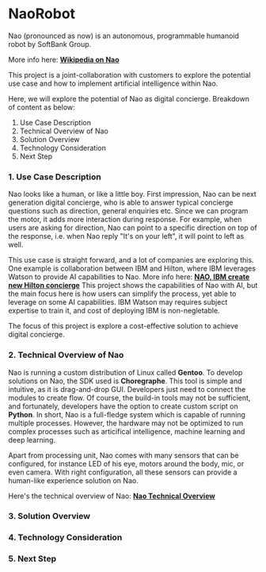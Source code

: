 # NaoRobot

Nao (pronounced as now) is an autonomous, programmable humanoid robot by SoftBank Group.

More info here: [**Wikipedia on Nao**](https://en.wikipedia.org/wiki/Nao_(robot))

This project is a joint-collaboration with customers to explore the potential use case and how to implement artificial intelligence within Nao.

Here, we will explore the potential of Nao as digital concierge. Breakdown of content as below:

1. Use Case Description
1. Technical Overview of Nao
1. Solution Overview
1. Technology Consideration
1. Next Step

### 1. Use Case Description
Nao looks like a human, or like a little boy. First impression, Nao can be next generation digital concierge, who is able to answer typical concierge questions such as direction, general enquiries etc. Since we can program the motor, it adds more interaction during response. For example, when users are asking for direction, Nao can point to a specific direction on top of the response, i.e. when Nao reply "It's on your left", it will point to left as well.

This use case is straight forward, and a lot of companies are exploring this. One example is collaboration between IBM and Hilton, where IBM leverages Watson to provide AI capabilities to Nao. More info here: [**NAO, IBM create new Hilton concierge**](https://developer.softbankrobotics.com/us-en/showcase/nao-ibm-create-new-hilton-concierge) This project shows the capabilities of Nao with AI, but the main focus here is how users can simplify the process, yet able to leverage on some AI capabilities. IBM Watson may requires subject expertise to train it, and cost of deploying IBM is non-negletable. 

The focus of this project is explore a cost-effective solution to achieve digital concierge.

### 2. Technical Overview of Nao
Nao is running a custom distribution of Linux called **Gentoo**. To develop solutions on Nao, the SDK used is **Choregraphe**. This tool is simple and intuitive, as it is drag-and-drop GUI. Developers just need to connect the modules to create flow. Of course, the build-in tools may not be sufficient, and fortunately, developers have the option to create custom script on **Python**. In short, Nao is a full-fledge system which is capable of running multiple processes. However, the hardware may not be optimized to run complex processes such as articifical intelligence, machine learning and deep learning. 

Apart from processing unit, Nao comes with many sensors that can be configured, for instance LED of his eye, motors around the body, mic, or even camera. With right configuration, all these sensors can provide a human-like experience solution on Nao.

Here's the technical overview of Nao: [**Nao Technical Overview**](http://doc.aldebaran.com/2-1/family/robots/index_robots.html#all-robots)

### 3. Solution Overview


### 4. Technology Consideration


### 5. Next Step
